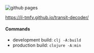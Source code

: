 ![github pages](https://github.com/il-tmfv/transit-decoder/workflows/github%20pages/badge.svg?branch=master)

https://il-tmfv.github.io/transit-decoder/

#### Commands

- development build: `clj -A:build`
- production build: `clojure -A:min`
